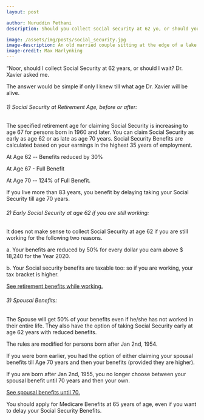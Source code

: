 ```yaml
---
layout: post

author: Nuruddin Pethani
description: Should you collect social security at 62 yo, or should you wait? The answer would be simple if only I knew how long you'll be alive.

image: /assets/img/posts/social_security.jpg
image-description: An old married couple sitting at the edge of a lake looking at trees and mountains in the distance
image-credit: Max Harlynking
---
```


“Noor, should I collect Social Security at 62 years, or should I wait?  Dr. Xavier asked me.

The answer would be simple if only I knew till what age Dr. Xavier will be alive. 

###### 1)  Social Security at Retirement Age, before or after:

The specified retirement age for claiming Social Security is increasing to age 67 for persons born in 1960 and later.  You can claim Social Security as early as age 62 or as late as age 70 years.  Social Security Benefits are calculated based on your earnings in the highest 35 years of employment.

At Age 62 -- Benefits reduced by 30%

At Age 67 - Full Benefit

At Age 70 -- 124% of Full Benefit. 

If you live more than 83 years, you benefit by delaying taking your Social Security till age 70 years.

###### 2) Early Social Security at age 62 if you are still working:

It does not make sense to collect Social Security at age 62 if you are still working for the following two reasons.

a. Your benefits are reduced by 50% for every dollar you earn above $ 18,240 for the Year 2020.

b. Your Social security benefits are taxable too:  so if you are working, your tax bracket is higher.

[See retirement benefits while working.](https://www.ssa.gov/benefits/retirement/planner/whileworking.html#h1)

###### 3) Spousal Benefits:

The Spouse will get 50% of your benefits even if he/she has not worked in their entire life.  They also have the option of taking Social Security early at age 62 years with reduced benefits.

The rules are modified for persons born after Jan 2nd, 1954.  

If you were born earlier, you had the option of either claiming your spousal benefits till Age 70 years and then your benefits (provided they are higher). 

If you are born after Jan 2nd, 1955, you no longer choose between your spousal benefit until 70 years and then your own. 

[See spousal benefits until 70.](https://www.aarp.org/retirement/social-security/questions-answers/spousal-benefits-until-70/)

You should apply for Medicare Benefits at 65 years of age, even if you want to delay your Social Security Benefits.